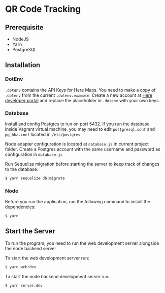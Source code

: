 # QR Code Tracking

## Prerequisite

- NodeJS
- Yarn
- PostgreSQL

## Installation

### DotEnv

`.dotenv` contains the API Keys for Here Maps. You need to make a copy of `.dotenv` from the current `.dotenv.example`. Create a new account at [Here developer portal](`https://developer.here.com/`) and replace the placeholder in `.dotenv` with your own keys.

### Database

Install and config Postgres to run on port 5432. If you run the database inside Vagrant virtual machine, you may need to edit `postgresql.conf` and `pg_hba.conf` located in `/etc/postgres`.

Node adapter configuration is located at `database.js` in current project folder. Create a Postgres account with the same username and password as configuration in `database.js`

Run Sequelize migration before starting the server to keep track of changes to the database:

```bash
$ yarn sequelize db:migrate
```

### Node

Before you run the application, run the following command to install the dependencies:

```bash
$ yarn
```

## Start the Server

To run the program, you need to run the web development server alongside the node backend server

To start the web development server run:

```bash
$ yarn web:dev
```

To start the node backend development server run:

```bash
$ yarn server:dev
```
